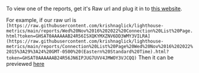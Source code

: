 To view one of the reports, get it's Raw url and plug it in to [this website](https://htmlpreview.github.io/).

For example, if our raw url is `[https://raw.githubusercontent.com/krishnaglick/lighthouse-metrics/main/reports/Wed%20Nov%2016%202022%20Connection%20List%20Page.html?token=GHSAT0AAAAAAB24R56ISXQKYMXZNV6DD3WMY3VILRA](https://raw.githubusercontent.com/krishnaglick/lighthouse-metrics/main/reports/Connection%20List%20Page%20Wed%20Nov%2016%202022%2015%3A29%3A24%20GMT-0500%20(Eastern%20Standard%20Time).html?token=GHSAT0AAAAAAB24R56JN6IPJUG7UVV4JMWOY3VJCQQ)`
Then it can be previewed [here](https://htmlpreview.github.io/?https://raw.githubusercontent.com/krishnaglick/lighthouse-metrics/main/reports/Connection%20List%20Page%20Wed%20Nov%2016%202022%2015%3A29%3A24%20GMT-0500%20(Eastern%20Standard%20Time).html?token=GHSAT0AAAAAAB24R56JN6IPJUG7UVV4JMWOY3VJCQQ)
